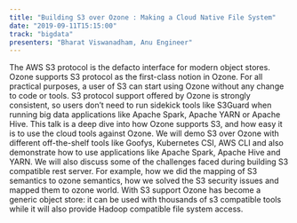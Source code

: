 ```yaml
---
title: "Building S3 over Ozone : Making a Cloud Native File System"
date: "2019-09-11T15:15:00"
track: "bigdata"
presenters: "Bharat Viswanadham, Anu Engineer"
---
```


The AWS S3 protocol is the defacto interface for modern object stores. Ozone supports  S3 protocol as the first-class notion in Ozone. For all practical purposes, a user of S3 can start using Ozone without any change to code or tools. S3 protocol support offered by Ozone is strongly consistent, so users don’t need to run sidekick tools like S3Guard when running big data applications like Apache Spark, Apache YARN or Apache Hive. This talk is a deep dive into how Ozone supports S3, and how easy it is to use the cloud tools against Ozone. We will demo S3 over Ozone with different off-the-shelf tools like Goofys, Kubernetes CSI, AWS CLI and also demonstrate how to use applications like Apache Spark, Apache Hive and YARN. We will also discuss some of the challenges faced during building S3 compatible rest server. For example, how we did the mapping of  S3 semantics to ozone semantics, how we solved the S3 security issues and mapped them to ozone world. With S3 support Ozone has become a generic object store: it can be used with thousands of s3 compatible tools while it will also provide Hadoop compatible file system access.